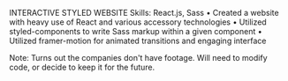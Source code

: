 INTERACTIVE STYLED WEBSITE
Skills: React.js, Sass
•	Created a website with heavy use of React and various accessory technologies
•	Utilized styled-components to write Sass markup within a given component
•	Utilized framer-motion for animated transitions and engaging interface

Note: Turns out the companies don't have footage. Will need to modify code, or decide to keep it for the future.
